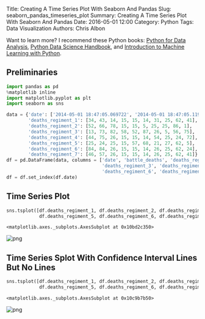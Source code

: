 Title: Creating A Time Series Plot With Seaborn And Pandas
Slug: seaborn_pandas_timeseries_plot
Summary: Creating A Time Series Plot With Seaborn And Pandas
Date: 2016-05-01 12:00
Category: Python
Tags: Data Visualization
Authors: Chris Albon

Want to learn more? I recommend these Python books: [Python for Data Analysis](http://amzn.to/2ljV9wY), [Python Data Science Handbook](http://amzn.to/2m0mgMB), and [Introduction to Machine Learning with Python](http://amzn.to/2mjYiwK).

## Preliminaries


```python
import pandas as pd
%matplotlib inline
import matplotlib.pyplot as plt
import seaborn as sns
```


```python
data = {'date': ['2014-05-01 18:47:05.069722', '2014-05-01 18:47:05.119994', '2014-05-02 18:47:05.178768', '2014-05-02 18:47:05.230071', '2014-05-02 18:47:05.230071', '2014-05-02 18:47:05.280592', '2014-05-03 18:47:05.332662', '2014-05-03 18:47:05.385109', '2014-05-04 18:47:05.436523', '2014-05-04 18:47:05.486877'],
        'deaths_regiment_1': [34, 43, 14, 15, 15, 14, 31, 25, 62, 41],
        'deaths_regiment_2': [52, 66, 78, 15, 15, 5, 25, 25, 86, 1],
        'deaths_regiment_3': [13, 73, 82, 58, 52, 87, 26, 5, 56, 75],
        'deaths_regiment_4': [44, 75, 26, 15, 15, 14, 54, 25, 24, 72],
        'deaths_regiment_5': [25, 24, 25, 15, 57, 68, 21, 27, 62, 5],
        'deaths_regiment_6': [84, 84, 26, 15, 15, 14, 26, 25, 62, 24],
        'deaths_regiment_7': [46, 57, 26, 15, 15, 14, 26, 25, 62, 41]}
df = pd.DataFrame(data, columns = ['date', 'battle_deaths', 'deaths_regiment_1', 'deaths_regiment_2',
                                   'deaths_regiment_3', 'deaths_regiment_4', 'deaths_regiment_5',
                                   'deaths_regiment_6', 'deaths_regiment_7'])
df = df.set_index(df.date)
```

## Time Series Plot


```python
sns.tsplot([df.deaths_regiment_1, df.deaths_regiment_2, df.deaths_regiment_3, df.deaths_regiment_4,
            df.deaths_regiment_5, df.deaths_regiment_6, df.deaths_regiment_7], color="indianred")
```




    <matplotlib.axes._subplots.AxesSubplot at 0x10bd2c350>




![png]({filename}/images/seaborn_pandas_timeseries_plot/output_5_1.png)


## Time Series Splot With Confidence Interval Lines But No Lines


```python
sns.tsplot([df.deaths_regiment_1, df.deaths_regiment_2, df.deaths_regiment_3, df.deaths_regiment_4,
            df.deaths_regiment_5, df.deaths_regiment_6, df.deaths_regiment_7], err_style="ci_bars", interpolate=False)
```




    <matplotlib.axes._subplots.AxesSubplot at 0x10c9b7b50>




![png]({filename}/images/seaborn_pandas_timeseries_plot/output_7_1.png)
